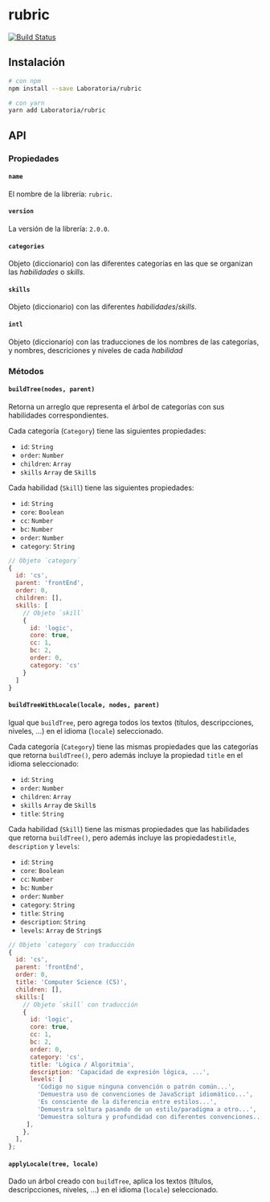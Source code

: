 # rubric

[![Build Status](https://travis-ci.com/Laboratoria/rubric.svg?token=4uyuoxi9qhvAfjzUTB6y&branch=master)](https://travis-ci.com/Laboratoria/rubric)

## Instalación

```sh
# con npm
npm install --save Laboratoria/rubric

# con yarn
yarn add Laboratoria/rubric
```

## API

### Propiedades

#### `name`

El nombre de la librería: `rubric`.

#### `version`

La versión de la librería: `2.0.0`.

#### `categories`

Objeto (diccionario) con las diferentes categorías en las que se organizan las
_habilidades_ o _skills_.

#### `skills`

Objeto (diccionario) con las diferentes _habilidades_/_skills_.

#### `intl`

Objeto (diccionario) con las traducciones de los nombres de las categorías,
y nombres, descriciones y niveles de cada _habilidad_

### Métodos

#### `buildTree(nodes, parent)`

Retorna un arreglo que representa el árbol de categorías con sus habilidades
correspondientes.

Cada categoría (`Category`) tiene las siguientes propiedades:

* `id`: `String`
* `order`: `Number`
* `children`: `Array`
* `skills` `Array` de `Skill`s

Cada habilidad (`Skill`) tiene las siguientes propiedades:

* `id`: `String`
* `core`: `Boolean`
* `cc`: `Number`
* `bc`: `Number`
* `order`: `Number`
* `category`: `String`

```js
// Objeto `category`
{
  id: 'cs',
  parent: 'frontEnd',
  order: 0,
  children: [],
  skills: [
    // Objeto `skill`
    {
      id: 'logic',
      core: true,
      cc: 1,
      bc: 2,
      order: 0,
      category: 'cs'
    }
  ]
}
```

#### `buildTreeWithLocale(locale, nodes, parent)`

Igual que `buildTree`, pero agrega todos los textos (títulos, descripcciones,
niveles, ...) en el idioma (`locale`) seleccionado.

Cada categoría (`Category`) tiene las mismas propiedades que las categorías que
retorna `buildTree()`, pero además incluye la propiedad `title` en el idioma
seleccionado:

* `id`: `String`
* `order`: `Number`
* `children`: `Array`
* `skills` `Array` de `Skill`s
* `title`: `String`

Cada habilidad (`Skill`) tiene las mismas propiedades que las habilidades que
retorna `buildTree()`, pero además incluye las propiedades`title`,
`description` y `levels`:

* `id`: `String`
* `core`: `Boolean`
* `cc`: `Number`
* `bc`: `Number`
* `order`: `Number`
* `category`: `String`
* `title`: `String`
* `description`: `String`
* `levels`: `Array` de `String`s

```js
// Objeto `category` con traducción
{
  id: 'cs',
  parent: 'frontEnd',
  order: 0,
  title: 'Computer Science (CS)',
  children: [],
  skills:[
    // Objeto `skill` con traducción
    {
      id: 'logic',
      core: true,
      cc: 1,
      bc: 2,
      order: 0,
      category: 'cs',
      title: 'Lógica / Algoritmia',
      description: 'Capacidad de expresión lógica, ...',
      levels: [
        'Código no sigue ninguna convención o patrón común...',
        'Demuestra uso de convenciones de JavaScript idiomático...',
        'Es consciente de la diferencia entre estilos...',
        'Demuestra soltura pasando de un estilo/paradigma a otro...',
        'Demuestra soltura y profundidad con diferentes convenciones...',
     ],
    },
  ],
};
```

#### `applyLocale(tree, locale)`

Dado un árbol creado con `buildTree`, aplica los textos (títulos,
descripcciones, niveles, ...) en el idioma (`locale`) seleccionado.
